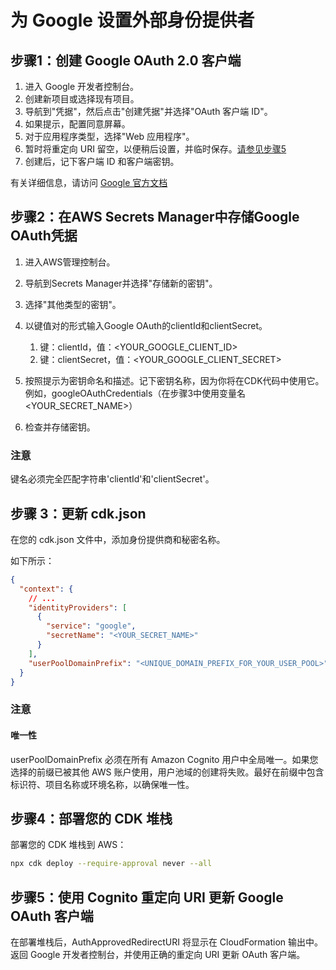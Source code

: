 # 为 Google 设置外部身份提供者

## 步骤1：创建 Google OAuth 2.0 客户端

1. 进入 Google 开发者控制台。
2. 创建新项目或选择现有项目。
3. 导航到"凭据"，然后点击"创建凭据"并选择"OAuth 客户端 ID"。
4. 如果提示，配置同意屏幕。
5. 对于应用程序类型，选择"Web 应用程序"。
6. 暂时将重定向 URI 留空，以便稍后设置，并临时保存。[请参见步骤5](#step-5-update-google-oauth-client-with-cognito-redirect-uris)
7. 创建后，记下客户端 ID 和客户端密钥。

有关详细信息，请访问 [Google 官方文档](https://support.google.com/cloud/answer/6158849?hl=en)

## 步骤2：在AWS Secrets Manager中存储Google OAuth凭据

1. 进入AWS管理控制台。
2. 导航到Secrets Manager并选择"存储新的密钥"。
3. 选择"其他类型的密钥"。
4. 以键值对的形式输入Google OAuth的clientId和clientSecret。

   1. 键：clientId，值：<YOUR_GOOGLE_CLIENT_ID>
   2. 键：clientSecret，值：<YOUR_GOOGLE_CLIENT_SECRET>

5. 按照提示为密钥命名和描述。记下密钥名称，因为你将在CDK代码中使用它。例如，googleOAuthCredentials（在步骤3中使用变量名<YOUR_SECRET_NAME>）
6. 检查并存储密钥。

### 注意

键名必须完全匹配字符串'clientId'和'clientSecret'。

## 步骤 3：更新 cdk.json

在您的 cdk.json 文件中，添加身份提供商和秘密名称。

如下所示：

```json
{
  "context": {
    // ...
    "identityProviders": [
      {
        "service": "google",
        "secretName": "<YOUR_SECRET_NAME>"
      }
    ],
    "userPoolDomainPrefix": "<UNIQUE_DOMAIN_PREFIX_FOR_YOUR_USER_POOL>"
  }
}
```

### 注意

#### 唯一性

userPoolDomainPrefix 必须在所有 Amazon Cognito 用户中全局唯一。如果您选择的前缀已被其他 AWS 账户使用，用户池域的创建将失败。最好在前缀中包含标识符、项目名称或环境名称，以确保唯一性。

## 步骤4：部署您的 CDK 堆栈

部署您的 CDK 堆栈到 AWS：

```sh
npx cdk deploy --require-approval never --all
```

## 步骤5：使用 Cognito 重定向 URI 更新 Google OAuth 客户端

在部署堆栈后，AuthApprovedRedirectURI 将显示在 CloudFormation 输出中。返回 Google 开发者控制台，并使用正确的重定向 URI 更新 OAuth 客户端。